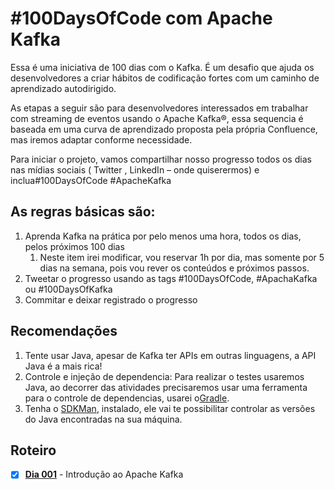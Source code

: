 # #100DaysOfCode com Apache Kafka

Essa é uma iniciativa de 100 dias com o Kafka. É um desafio que ajuda os desenvolvedores 
a criar hábitos de codificação fortes com um caminho de aprendizado autodirigido. 

As etapas a seguir são para desenvolvedores interessados em trabalhar com streaming de eventos usando
o Apache Kafka®, essa sequencia é baseada em uma curva de aprendizado proposta pela própria Confluence,
mas iremos adaptar conforme necessidade.

Para iniciar o projeto, vamos compartilhar nosso progresso todos os dias nas mídias sociais ( Twitter , LinkedIn – onde quiserermos)
e inclua#100DaysOfCode #ApacheKafka

## As regras básicas são:

1. Aprenda Kafka na prática por pelo menos uma hora, todos os dias, pelos próximos 100 dias
   1. Neste item irei modificar, vou reservar 1h por dia, mas somente por 5 dias na semana, pois vou rever os conteúdos e próximos passos.
2. Tweetar o progresso usando as tags #100DaysOfCode, #ApachaKafka ou #100DaysOfKafka
3. Commitar e deixar registrado o progresso

## Recomendações

1. Tente usar Java, apesar de Kafka ter APIs em outras linguagens, a API Java é a mais rica! 
2. Controle e injeção de dependencia: Para realizar o testes usaremos Java, ao decorrer das atividades precisaremos usar uma ferramenta para o controle de
    dependencias, usarei o[Gradle](https://gradle.org/guides/#getting-started).
3. Tenha o [SDKMan](https://sdkman.io/), instalado, ele vai te possibilitar controlar as versões do Java encontradas na sua máquina. 

## Roteiro

- [X] [**Dia 001**](./dia-001/README.md) - Introdução ao Apache Kafka 

[//]: # (  2	Events	We live in a world of events—payments, website clicks, temperature readings, and more. Learn how to process those events in an event streaming platform.)
[//]: # (  3	Topics	In Kafka, all events are stored in topics—ordered, immutable, append-only logs. Learn how to create and work with Kafka topics.)
[//]: # (  4	Partitions	Kafka topics are made up of partitions, which can be spread across multiple brokers in a cluster. Learn how partitions can help you to increase throughput and scale your applications.)
[//]: # (  5	Brokers	Kafka brokers are fast and easy to scale, due in large part to their simplicity. Learn a few basics about brokers to see why they scale so well.)
[//]: # (  6	Producers	Producers, part of the Kafka client library, make it easy to send events to Kafka topics. They handle things like partition assignment, serialization, compression, and more.)
[//]: # (  7	Consumers	Consumers allow us to read events from Kafka topics so we can use them in our applications. Consumer groups make it easy to share the workload across multiple instances of our application.)
[//]: # (  8	Kafka Connect	Kafka Connect is a no-code integration API provided as part of Kafka. Stream data out of other systems like databases and MQs into Kafka, and from Kafka down to other systems like NoSQL stores and more!)
[//]: # (  9	Kafka Streams	Kafka Streams is a core part of the Kafka ecosystem and provides a Java library for doing stateful stream processing. &#40;Java not your thing? Check out ksqlDB!&#41;)
[//]: # (  10	ksqlDB	ksqlDB is a specialized kind of database that is optimized for stream processing applications, uses SQL, and exposes a REST interface to applications, which can submit new stream processing jobs to run and query the results.)
[//]: # (  11	KRaft	Kafka is replacing ZooKeeper with KRaft, which will make Kafka lighter, faster, and much more scalable. It's still in preview, but you can take it for a spin.)

[//]: # (  - [X] [**Dia 001**]&#40;./dia-001/README.md&#41; - Instale o Apache Kafka &#40;escreva um Dockerfile, ou instale ele localmente&#41; [[1]]&#40;https://vepo.github.io/posts/rodando-o-apache-kafka-localmente&#41;)
[//]: # (- [x] [**Dia 002**]&#40;./dia-002/README.md&#41; - Crie um produtor simples que envia um arquivo texto para um tópico, cada linha deve ser uma mensagem [[2]]&#40;https://vepo.github.io/posts/enviando-mensagens&#41;)
[//]: # (- [X] [**Dia 003**]&#40;./dia-003/README.md&#41; - Crie um consumidor simples que lê as mensagens de um tópico [[3]]&#40;https://vepo.github.io/posts/recebendo-mensagens&#41;)
[//]: # (- [ ] **Dia 004** - Altere o seu produtor para enviar um POJO usando um serializador JSON que você mesmo escreveu. Use [Jackson]&#40;https://www.devmedia.com.br/introducao-ao-jackson-objectmapper/43174&#41;)
[//]: # (- [ ] **Dia 005** - Altere seu consumidor para receber um POJO usando um desserializador JSON que você mesmo escreveu. Use [Jackson]&#40;https://www.devmedia.com.br/introducao-ao-jackson-objectmapper/43174&#41;)
[//]: # (- [ ] **Dia 006** - Crie um nome consumidor com um novo [group.id]&#40;https://kafka.apache.org/documentation/#consumerconfigs_group.id&#41; e veja como os dois consumidores funcionam em paralelo.)
[//]: # (- [ ] **Dia 007** - Adicione ao menos mais uma instância do Kafka e tente conectar no cluster, não somente em um broker. )
[//]: # (- [ ] **Dia 008** - Explore os scripts `kafka-topics` e `kafka-consumer-groups`. Se você usa docker eles estão dentro do seu container, se usa local estão na pasta `bin` do Kafka.)
[//]: # (- [ ] **Dia 009** - Altere as configurações do seu tópico, adicione mais partições e mude o fator de replicação. Verifique as possiblidades. [[4]]&#40;https://vepo.github.io/posts/anatomia-de-um-topico&#41;)
[//]: # (- [ ] **Dia 010** - Rode mais de uma instância do mesmo consumidor para um tópico com mais de uma partição e veja como funciona.)
[//]: # (- [ ] &#40;...&#41;)
